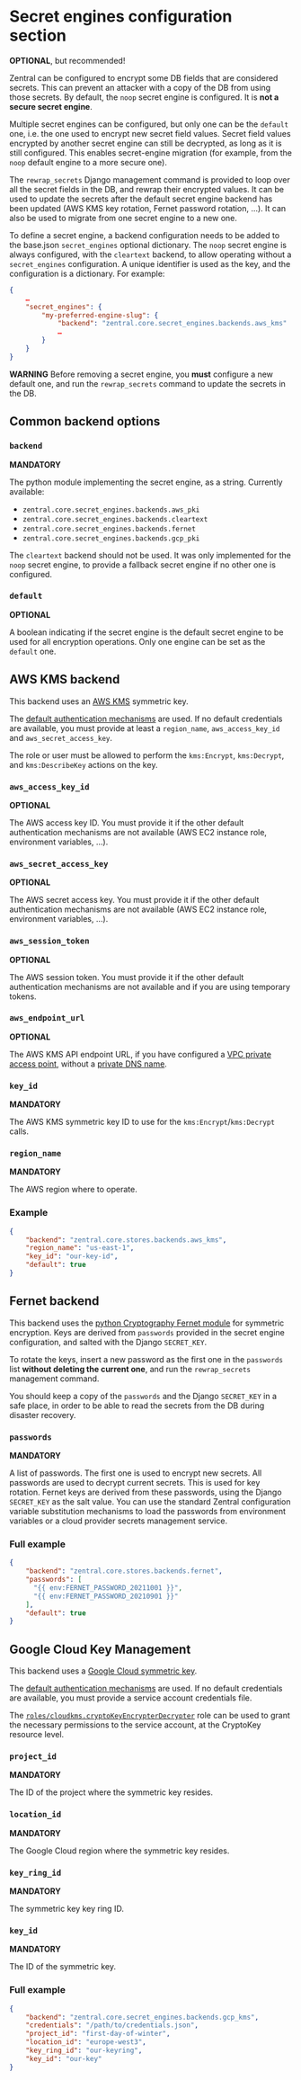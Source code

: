# Secret engines configuration section

**OPTIONAL**, but recommended!

Zentral can be configured to encrypt some DB fields that are considered secrets. This can prevent an attacker with a copy of the DB from using those secrets. By default, the `noop` secret engine is configured. It is **not a secure secret engine**.

Multiple secret engines can be configured, but only one can be the `default` one, i.e. the one used to encrypt new secret field values. Secret field values encrypted by another secret engine can still be decrypted, as long as it is still configured. This enables secret-engine migration (for example, from the `noop` default engine to a more secure one).

The `rewrap_secrets` Django management command is provided to loop over all the secret fields in the DB, and rewrap their encrypted values. It can be used to update the secrets after the default secret engine backend has been updated (AWS KMS key rotation, Fernet password rotation, …). It can also be used to migrate from one secret engine to a new one.

To define a secret engine, a backend configuration needs to be added to the base.json `secret_engines` optional dictionary. The `noop` secret engine is always configured, with the `cleartext` backend, to allow operating without a `secret_engines` configuration. A unique identifier is used as the key, and the configuration is a dictionary. For example:

```json
{
    …
    "secret_engines": {
        "my-preferred-engine-slug": {
            "backend": "zentral.core.secret_engines.backends.aws_kms"
            …
        }
    }
}
```

**WARNING** Before removing a secret engine, you **must** configure a new default one, and run the `rewrap_secrets` command to update the secrets in the DB.

## Common backend options

### `backend`

**MANDATORY**

The python module implementing the secret engine, as a string. Currently available:

* `zentral.core.secret_engines.backends.aws_pki`
* `zentral.core.secret_engines.backends.cleartext`
* `zentral.core.secret_engines.backends.fernet`
* `zentral.core.secret_engines.backends.gcp_pki`

The `cleartext` backend should not be used. It was only implemented for the `noop` secret engine, to provide a fallback secret engine if no other one is configured.

### `default`

**OPTIONAL**

A boolean indicating if the secret engine is the default secret engine to be used for all encryption operations. Only one engine can be set as the `default` one.

## AWS KMS backend

This backend uses an [AWS KMS](https://docs.aws.amazon.com/kms/latest/developerguide/overview.html) symmetric key.

The [default authentication mechanisms](https://boto3.amazonaws.com/v1/documentation/api/latest/guide/credentials.html) are used. If no default credentials are available, you must provide at least a `region_name`, `aws_access_key_id` and `aws_secret_access_key`.

The role or user must be allowed to perform the `kms:Encrypt`, `kms:Decrypt`, and `kms:DescribeKey` actions on the key.

### `aws_access_key_id`

**OPTIONAL**

The AWS access key ID. You must provide it if the other default authentication mechanisms are not available (AWS EC2 instance role, environment variables, …).

### `aws_secret_access_key`

**OPTIONAL**

The AWS secret access key. You must provide it if the other default authentication mechanisms are not available (AWS EC2 instance role, environment variables, …).

### `aws_session_token`

**OPTIONAL**

The AWS session token. You must provide it if the other default authentication mechanisms are not available and if you are using temporary tokens.

### `aws_endpoint_url`

**OPTIONAL**

The AWS KMS API endpoint URL, if you have configured a [VPC private access point](https://docs.aws.amazon.com/kms/latest/developerguide/kms-vpc-endpoint.html), without a [private DNS name](https://docs.aws.amazon.com/vpc/latest/privatelink/verify-domains.html).

### `key_id`

**MANDATORY**

The AWS KMS symmetric key ID to use for the `kms:Encrypt`/`kms:Decrypt` calls.
 
### `region_name`

**MANDATORY**

The AWS region where to operate.


### Example

```json
{
    "backend": "zentral.core.stores.backends.aws_kms",
    "region_name": "us-east-1",
    "key_id": "our-key-id",
    "default": true
}
```

## Fernet backend

This backend uses the [python Cryptography Fernet module](https://cryptography.io/en/latest/fernet/) for symmetric encryption. Keys are derived from `passwords` provided in the secret engine configuration, and salted with the Django `SECRET_KEY`.

To rotate the keys, insert a new password as the first one in the `passwords` list **without deleting the current one**, and run the `rewrap_secrets` management command.

You should keep a copy of the `passwords` and the Django `SECRET_KEY` in a safe place, in order to be able to read the secrets from the DB during disaster recovery.

### `passwords`

**MANDATORY**

A list of passwords. The first one is used to encrypt new secrets. All passwords are used to decrypt current secrets. This is used for key rotation. Fernet keys are derived from these passwords, using the Django `SECRET_KEY` as the salt value. You can use the standard Zentral configuration variable substitution mechanisms to load the passwords from environment variables or a cloud provider secrets management service.

### Full example

```json
{
    "backend": "zentral.core.stores.backends.fernet",
    "passwords": [
      "{{ env:FERNET_PASSWORD_20211001 }}",
      "{{ env:FERNET_PASSWORD_20210901 }}"
    ],
    "default": true
}
```

## Google Cloud Key Management

This backend uses a [Google Cloud symmetric key](https://cloud.google.com/kms/docs/encrypt-decrypt).

The [default authentication mechanisms](https://cloud.google.com/docs/authentication/production) are used. If no default credentials are available, you must provide a service account credentials file.

The [`roles/cloudkms.cryptoKeyEncrypterDecrypter`](https://cloud.google.com/kms/docs/reference/permissions-and-roles) role can be used to grant the necessary permissions to the service account, at the CryptoKey resource level.

### `project_id`

**MANDATORY**

The ID of the project where the symmetric key resides.

### `location_id`

**MANDATORY**

The Google Cloud region where the symmetric key resides.

### `key_ring_id`

**MANDATORY**

The symmetric key key ring ID.

### `key_id`

**MANDATORY**

The ID of the symmetric key.

### Full example

```json
{
    "backend": "zentral.core.secret_engines.backends.gcp_kms",
    "credentials": "/path/to/credentials.json",
    "project_id": "first-day-of-winter",
    "location_id": "europe-west3",
    "key_ring_id": "our-keyring",
    "key_id": "our-key"
}
```
